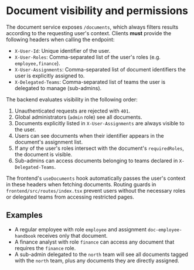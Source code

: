 # Document visibility and permissions

The document service exposes `/documents`, which always filters results according to the
requesting user's context. Clients **must** provide the following headers when calling the
endpoint:

- `X-User-Id`: Unique identifier of the user.
- `X-User-Roles`: Comma-separated list of the user's roles (e.g. `employee,finance`).
- `X-User-Assignments`: Comma-separated list of document identifiers the user is explicitly assigned to.
- `X-Delegated-Teams`: Comma-separated list of teams the user is delegated to manage (sub-admins).

The backend evaluates visibility in the following order:

1. Unauthenticated requests are rejected with `401`.
2. Global administrators (`admin` role) see all documents.
3. Documents explicitly listed in `X-User-Assignments` are always visible to the user.
4. Users can see documents when their identifier appears in the document's assignment list.
5. If any of the user's roles intersect with the document's `requiredRoles`, the document is visible.
6. Sub-admins can access documents belonging to teams declared in `X-Delegated-Teams`.

The frontend's `useDocuments` hook automatically passes the user's context in these headers
when fetching documents. Routing guards in `frontend/src/routes/index.tsx` prevent users
without the necessary roles or delegated teams from accessing restricted pages.

## Examples

- A regular employee with role `employee` and assignment `doc-employee-handbook` receives only that
  document.
- A finance analyst with role `finance` can access any document that requires the `finance` role.
- A sub-admin delegated to the `north` team will see all documents tagged with the `north` team,
  plus any documents they are directly assigned.

